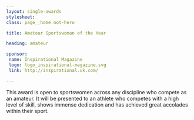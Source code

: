 ```yaml
---
layout: single-awards
stylesheet:
class: page__home not-hero

title: Amateur Sportswoman of the Year

heading: amateur

sponsor:
 name: Inspirational Magazine
 logo: logo_inspirational-magazine.svg
 link: http://inspirational.uk.com/

---
```


This award is open to sportswomen across any discipline who compete as an amateur. It will be presented to an athlete who competes with a high level of skill, shows immense dedication and has achieved great accolades within their sport.

